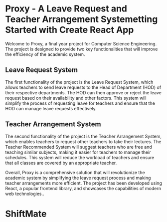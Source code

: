 # Proxy - A Leave Request and Teacher Arrangement Systemetting Started with Create React App

Welcome to Proxy, a final year project for Computer Science Engineering. The project is designed to provide two key functionalities that will improve the efficiency of the academic system.

## Leave Request System
The first functionality of the project is the Leave Request System, which allows teachers to send leave requests to the Head of Department (HOD) of their respective departments. The HOD can then approve or reject the leave request based on their availability and other factors. This system will simplify the process of requesting leave for teachers and ensure that the HOD can manage leave requests effectively.

## Teacher Arrangement System

The second functionality of the project is the Teacher Arrangement System, which enables teachers to request other teachers to take their lectures. The Teacher Recommended System will suggest teachers who are free and teaching similar subjects, making it easier for teachers to manage their schedules. This system will reduce the workload of teachers and ensure that all classes are covered by an appropriate teacher.

Overall, Proxy is a comprehensive solution that will revolutionize the academic system by simplifying the leave request process and making teacher arrangements more efficient. The project has been developed using React, a popular frontend library, and showcases the capabilities of modern web technologies..


# ShiftMate
